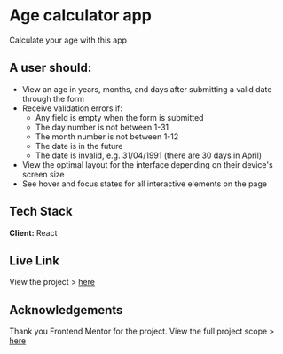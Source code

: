 
# Age calculator app

Calculate your age with this app


## A user should:

- View an age in years, months, and days after submitting a valid date through the form
- Receive validation errors if:
    - Any field is empty when the form is submitted
    - The day number is not between 1-31
    - The month number is not between 1-12
    - The date is in the future
    - The date is invalid, e.g. 31/04/1991 (there are 30 days in April)
- View the optimal layout for the interface depending on their device's screen size
- See hover and focus states for all interactive elements on the page


## Tech Stack

**Client:** React


## Live Link

View the project > [here](https://duncan-chege.github.io/age-calculator)


## Acknowledgements

Thank you Frontend Mentor for the project. View the full project scope > [here](https://www.frontendmentor.io/challenges/age-calculator-app-dF9DFFpj-Q)

